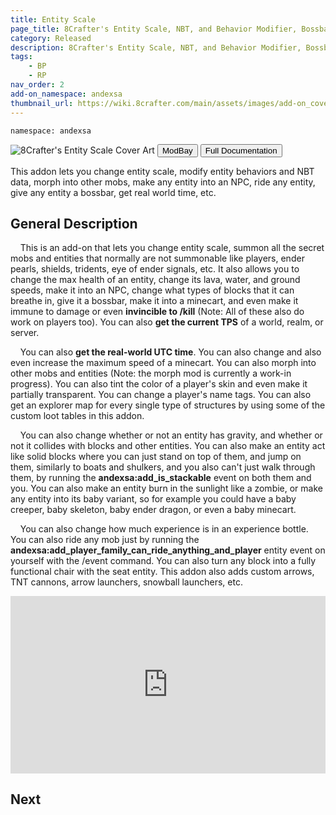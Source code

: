 ```yaml
---
title: Entity Scale
page_title: 8Crafter's Entity Scale, NBT, and Behavior Modifier, Bossbar, and Morph Addon
category: Released
description: 8Crafter's Entity Scale, NBT, and Behavior Modifier, Bossbar, and Morph Addon
tags:
    - BP
    - RP
nav_order: 2
add-on_namespace: andexsa
thumbnail_url: https://wiki.8crafter.com/main/assets/images/add-on_cover_art/andexsa.png
---
```


<code>namespace: andexsa</code>

<img src="/assets/images/add-on_cover_art/andexsa.png" alt="8Crafter's Entity Scale Cover Art" title="8Crafter's Entity Scale Cover Art">

<Button link="https://modbay.org/mods/1218-8crafters-entity-scale-and-morph-addon.html">
    ModBay
</Button>
<Button link="https://wiki.8crafter.com/andexsa/" target="_self">
    Full Documentation
</Button>

This addon lets you change entity scale, modify entity behaviors and NBT data, morph into other mobs, make any entity into an NPC, ride any entity, give any entity a bossbar, get real world time, etc.

## General Description

&nbsp;&nbsp;&nbsp;&nbsp;This is an add-on that lets you change entity scale, summon all the secret mobs and entities that normally are not summonable like players, ender pearls, shields, tridents, eye of ender signals, etc. It also allows you to change the max health of an entity, change its lava, water, and ground speeds, make it into an NPC, change what types of blocks that it can breathe in, give it a bossbar, make it into a minecart, and even make it immune to damage or even **invincible to /kill** (Note: All of these also do work on players too). You can also **get the current TPS** of a world, realm, or server.

&nbsp;&nbsp;&nbsp;&nbsp;You can also **get the real-world UTC time**. You can also change and also even increase the maximum speed of a minecart. You can also morph into other mobs and entities (Note: the morph mod is currently a work-in progress). You can also tint the color of a player's skin and even make it partially transparent. You can change a player's name tags. You can also get an explorer map for every single type of structures by using some of the custom loot tables in this addon.

&nbsp;&nbsp;&nbsp;&nbsp;You can also change whether or not an entity has gravity, and whether or not it collides with blocks and other entities. You can also make an entity act like solid blocks where you can just stand on top of them, and jump on them, similarly to boats and shulkers, and you also can't just walk through them, by running the **andexsa:add_is_stackable** event on both them and you. You can also make an entity burn in the sunlight like a zombie, or make any entity into its baby variant, so for example you could have a baby creeper, baby skeleton, baby ender dragon, or even a baby minecart.

&nbsp;&nbsp;&nbsp;&nbsp;You can also change how much experience is in an experience bottle. You can also ride any mob just by running the **andexsa:add_player_family_can_ride_anything_and_player** entity event on yourself with the /event command. You can also turn any block into a fully functional chair with the seat entity. This addon also adds custom arrows, TNT cannons, arrow launchers, snowball launchers, etc.

<style>
    .video-container {
  position: relative;
  padding-bottom: 56.25%; /* 16:9 */
  height: 0;
}
.video-container iframe {
  position: absolute;
  top: 0;
  left: 0;
  width: 100%;
  height: 100%;
}
</style>

<div class="video-container">
    <iframe
        src="https://www.youtube.com/watch?v=mdoD4Ugt-4w"
        title="8Crafter's Entity Scale, NBT, and Behavior Modifier, Bossbar, and Morph Addon: Main Features [1/8]""
        frameborder="0"
        allowfullscreen
        allow="accelerometer; autoplay; clipboard-write; encrypted-media; gyroscope; picture-in-picture"
        style="width: 100%; height: 100%"
    ></iframe>
</div>

## Next

<!-- :::tip What you have learned

-   [x] Add-ons modify Minecraft content or add their own
-   [x] Add-ons are written in json
-   [x] An add-on is split into the **Resource Pack** and the **Behavior Pack**: - Resource Packs contain Textures, Sounds, ... and control how the game looks - Behavior Packs contain entity-files, crafting recipes, ... and control the logic of your game

::: -->

<!-- <Button link="/main/404.html" target="_self">
    Next: 8Crafter's Entity Scale Wiki
</Button> -->

